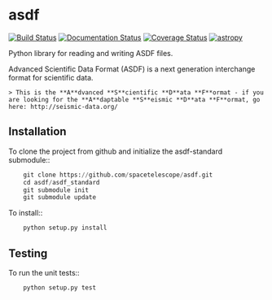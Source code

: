 asdf
====

[![Build Status](https://travis-ci.org/spacetelescope/asdf.svg?branch=master)](https://travis-ci.org/spacetelescope/asdf) [![Documentation Status](https://readthedocs.org/projects/asdf/badge/?version=latest)](http://asdf.readthedocs.io/en/latest/?badge=latest) [![Coverage Status](https://coveralls.io/repos/github/spacetelescope/asdf/badge.svg?branch=master)](https://coveralls.io/github/spacetelescope/asdf?branch=master) [![astropy](http://img.shields.io/badge/powered%20by-AstroPy-orange.svg?style=flat)](http://www.astropy.org/)

Python library for reading and writing ASDF files.


Advanced Scientific Data Format (ASDF) is a next generation
interchange format for scientific data.

    > This is the **A**dvanced **S**cientific **D**ata **F**ormat - if you are looking for the **A**daptable **S**eismic **D**ata **F**ormat, go here: http://seismic-data.org/


Installation
------------

To clone the project from github and initialize the asdf-standard submodule::

```python
    git clone https://github.com/spacetelescope/asdf.git
    cd asdf/asdf_standard
    git submodule init
    git submodule update
```

To install::

```python
    python setup.py install
```

Testing
-------

To run the unit tests::

```python
    python setup.py test
```
